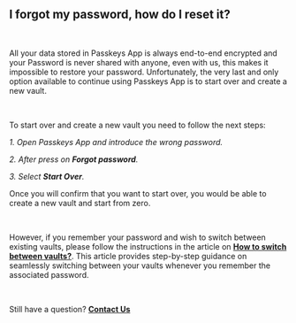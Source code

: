 <!-- 
---
title: I forgot my password, how do I reset it?
--- 
-->

## **I forgot my password, how do I reset it?**

<br />

All your data stored in Passkeys App is always end-to-end encrypted and your Password is never shared with anyone, even with us, this makes it impossible to restore your password. Unfortunately, the very last and only option available to continue using Passkeys App is to start over and create a new vault.

<br />

To start over and create a new vault you need to follow the next steps:

*1. Open Passkeys App and introduce the wrong password.*

*2. After press on **Forgot password**.*

*3. Select **Start Over**.*

Once you will confirm that you want to start over, you would be able to create a new vault and start from zero.

<br />

However, if you remember your password and wish to switch between existing vaults, please follow the instructions in the article on [**How to switch between vaults?**](passkeys://faq?question=0003). This article provides step-by-step guidance on seamlessly switching between your vaults whenever you remember the associated password.

<br />

Still have a question?
[**Contact Us**](passkeys://contact?subject=I%20forgot%20my%20password%2C%20how%20do%20I%20reset%20it%3F)